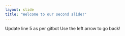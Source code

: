 ```yaml
---
layout: slide
title: "Welcome to our second slide!"
---
```

Update line 5 as per gitbot
Use the left arrow to go back!
